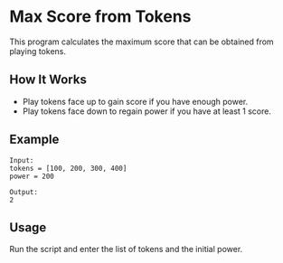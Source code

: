 # Max Score from Tokens

This program calculates the maximum score that can be obtained from playing tokens.

## How It Works

- Play tokens face up to gain score if you have enough power.
- Play tokens face down to regain power if you have at least 1 score.

## Example

```
Input:
tokens = [100, 200, 300, 400]
power = 200

Output:
2
```

## Usage

Run the script and enter the list of tokens and the initial power.
